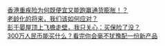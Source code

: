   
[香港重疾险为何既便宜又能跑赢通货膨胀！？](http://www.dianyue.me/archives/024/wgjzlrkln036fnyj/)  
[老龄化的将来，我们该如何应对？](http://www.dianyue.me/archives/029/czexnjxi40ch7d96/)  
[彭于晏屋顶上飞檐走壁，我只关心：买保险了没？](http://www.dianyue.me/archives/029/5egx5gtq88en5zwp/)  
[300万人民币能买什么？看完你会毫不犹豫配一份新产品](http://www.dianyue.me/archives/024/w2xr2qyrc4b62y20/)